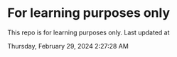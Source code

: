 # For learning purposes only
This repo is for learning purposes only.
Last updated at

Thursday, February 29, 2024 2:27:28 AM

